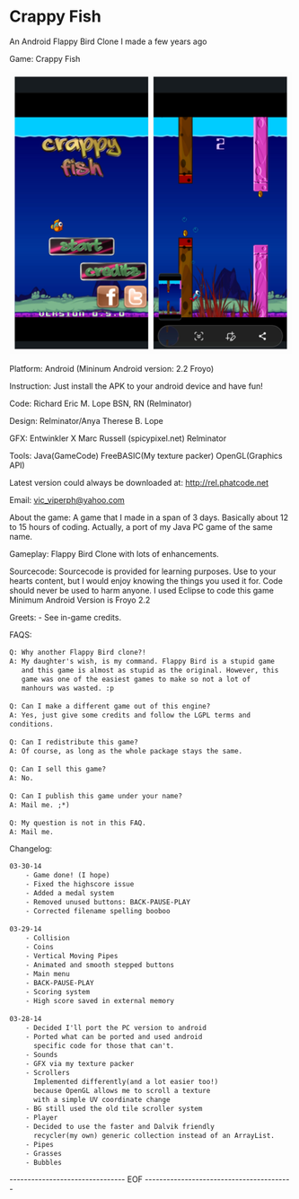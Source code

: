 # Crappy Fish
 An Android Flappy Bird Clone I made a few years ago 

Game: Crappy Fish

![Alt text](screen01.jpg?raw=true)

Platform: Android (Mininum Android version: 2.2 Froyo)

Instruction: Just install the APK to your android device and have fun!

Code: Richard Eric M. Lope BSN, RN (Relminator)

Design: Relminator/Anya Therese B. Lope

GFX: Entwinkler X
	 Marc Russell (spicypixel.net)
	 Relminator
	 

Tools: Java(GameCode)
	   FreeBASIC(My texture packer)
	   OpenGL(Graphics API)

Latest version could always be downloaded at:
	http://rel.phatcode.net

Email:
	vic_viperph@yahoo.com
	
		  
About the game:
	A game that I made in a span of 3 days.
	Basically about 12 to 15 hours of coding.
	Actually, a port of my Java PC game of the same name.
	
Gameplay:
	Flappy Bird Clone with lots of enhancements.
	
Sourcecode:
	Sourcecode is provided for learning purposes.
	Use to your hearts content, but I would enjoy knowing the things you used it for.
	Code should never be used to harm anyone.
	I used Eclipse to code this game 
	Minimum Android Version is Froyo 2.2
	

	
Greets:
	- See in-game credits.
 

FAQS:
	
	Q: Why another Flappy Bird clone?!
	A: My daughter's wish, is my command. Flappy Bird is a stupid game
	   and this game is almost as stupid as the original. However, this
	   game was one of the easiest games to make so not a lot of
	   manhours was wasted. :p
	
	Q: Can I make a different game out of this engine?
	A: Yes, just give some credits and follow the LGPL terms and conditions.
	
	Q: Can I redistribute this game?
	A: Of course, as long as the whole package stays the same.
	
	Q: Can I sell this game?
	A: No.
	
	Q: Can I publish this game under your name?
	A: Mail me. ;*)
	
	Q: My question is not in this FAQ.
	A: Mail me.
 
 
Changelog:

	03-30-14
		- Game done! (I hope)
		- Fixed the highscore issue
		- Added a medal system
		- Removed unused buttons: BACK-PAUSE-PLAY
		- Corrected filename spelling booboo  
	
	03-29-14
		- Collision
		- Coins
		- Vertical Moving Pipes
		- Animated and smooth stepped buttons 
		- Main menu
		- BACK-PAUSE-PLAY
		- Scoring system
		- High score saved in external memory 
		 
	03-28-14
		- Decided I'll port the PC version to android
		- Ported what can be ported and used android
		  specific code for those that can't.
		- Sounds
		- GFX via my texture packer 
		- Scrollers
		  Implemented differently(and a lot easier too!)
		  because OpenGL allows me to scroll a texture
		  with a simple UV coordinate change  
		- BG still used the old tile scroller system
		- Player
		- Decided to use the faster and Dalvik friendly 
		  recycler(my own) generic collection instead of an ArrayList.
		- Pipes
		- Grasses
		- Bubbles


	
-------------------------------- EOF -----------------------------------------

